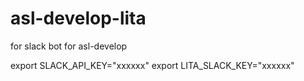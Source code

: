 # asl-develop-lita
for slack bot for asl-develop

export SLACK_API_KEY="xxxxxx"
export LITA_SLACK_KEY="xxxxxx"
